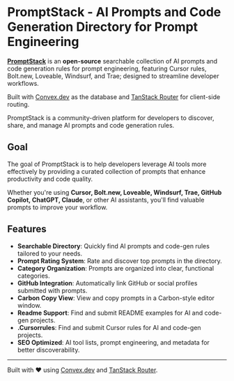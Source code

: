 # PromptStack - AI Prompts and Code Generation Directory for Prompt Engineering

**[PromptStack](https://promptstack.dev)** is an **open-source** searchable collection of AI prompts and code generation rules for prompt engineering, featuring Cursor rules, Bolt.new, Loveable, Windsurf, and Trae; designed to streamline developer workflows.

Built with [Convex.dev](https://convex.link/promptstackgithub) as the database and [TanStack Router](https://tanstack.com/router/latest/docs/framework/react/overview) for client-side routing.

PromptStack is a community-driven platform for developers to discover, share, and manage AI prompts and code generation rules.

## Goal

The goal of PromptStack is to help developers leverage AI tools more effectively by providing a curated collection of prompts that enhance productivity and code quality.

Whether you're using **Cursor, Bolt.new, Loveable, Windsurf, Trae, GitHub Copilot, ChatGPT, Claude**, or other AI assistants, you'll find valuable prompts to improve your workflow.

## Features

- **Searchable Directory**: Quickly find AI prompts and code-gen rules tailored to your needs.
- **Prompt Rating System**: Rate and discover top prompts in the directory.
- **Category Organization**: Prompts are organized into clear, functional categories.
- **GitHub Integration**: Automatically link GitHub or social profiles submitted with prompts.
- **Carbon Copy View**: View and copy prompts in a Carbon-style editor window.
- **Readme Support**: Find and submit README examples for AI and code-gen projects.
- **.Cursorrules**: Find and submit Cursor rules for AI and code-gen projects.
- **SEO Optimized**: AI tool lists, prompt engineering, and metadata for better discoverability.

---

Built with ❤️ using [Convex.dev](https://docs.convex.dev/) and [TanStack Router](https://tanstack.com/router/latest/docs/framework/react/overview).
